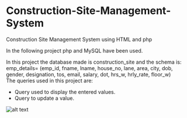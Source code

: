 # Construction-Site-Management-System
Construction Site Management System using HTML and php

In the following project php and MySQL have been used.

In this project the database made is construction_site and the schema is:  
emp_details= (emp_id, fname, lname, house_no, lane, area, city, dob, gender, designation, tos, email, salary, dot, hrs_w, hrly_rate, floor_w)  
The queries used in this project are:   
* Query used to display the entered values.
* Query to update a value.

![alt text]()
